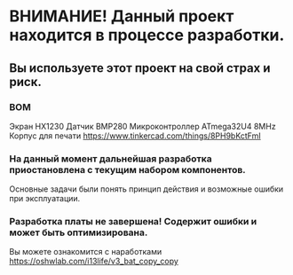 # ВНИМАНИЕ! Данный проект находится в процессе разработки.

## Вы используете этот проект на свой страх и риск.

### BOM
Экран HX1230
Датчик BMP280
Микроконтроллер ATmega32U4 8MHz
Корпус для печати https://www.tinkercad.com/things/8PH9bKctFmI

### На данный момент дальнейшая разработка приостановлена с текущим набором компонентов.
Основные задачи были понять принцип действия и возможные ошибки при эксплуатации.

### Разработка платы не завершена! Содержит ошибки и может быть оптимизирована.
Вы можете ознакомится с наработками https://oshwlab.com/i13life/v3_bat_copy_copy
